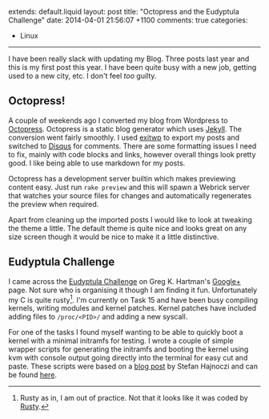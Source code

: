extends: default.liquid
layout: post
title: "Octopress and the Eudyptula Challenge"
date: 2014-04-01 21:56:07 +1100
comments: true
categories:
- Linux
---

I have been really slack with updating my Blog. Three posts last year and this
is my first post this year. I have been quite busy with a new job, getting used
to a new city, etc. I don't feel *too* guilty.

## Octopress!

A couple of weekends ago I converted my blog from Wordpress to [Octopress][1].
Octopress is a static blog generator which uses [Jekyll][4]. The conversion went
fairly smoothly. I used [exitwp][2] to export my posts and switched to
[Disqus][5] for comments. There are some formatting issues I need to fix, mainly
with code blocks and links, however overall things look pretty good. I like
being able to use markdown for my posts.

Octopress has a development server builtin which makes previewing content easy.
Just run `rake preview` and this will spawn a Webrick server that watches your
source files for changes and automatically regenerates the preview when
required.

Apart from cleaning up the imported posts I would like to look at tweaking the
theme a little. The default theme is quite nice and looks great on any size
screen though it would be nice to make it a little distinctive.

## Eudyptula Challenge

I came across the [Eudyptula Challenge][6]  on Greg K. Hartman's [Google+][3]
page. Not sure who is organising it though I am finding it fun. Unfortunately my
C is quite rusty[^1]. I'm currently on Task 15 and have been busy compiling
kernels, writing modules and kernel patches. Kernel patches have included adding
files to `/proc/<PID>/` and adding a new syscall.

For one of the tasks I found myself wanting to be able to quickly boot a kernel
with a minimal initramfs for testing. I wrote a couple of simple wrapper scripts
for generating the initramfs and booting the kernel using kvm with console
output going directly into the terminal for easy cut and paste. These scripts
were based on a [blog post][7] by Stefan Hajnoczi and can be found [here][8].

[1]: http://octopress.org
[2]: https://github.com/thomasf/exitwp
[3]: https://plus.google.com/111049168280159033135/posts/6FtxJoaexro
[4]: http://jekyllrb.com
[5]: http://disqus.com/
[6]: http://eudyptula-challenge.org/
[7]: http://blog.vmsplice.net/2011/02/near-instant-kernel-development-cycle.html
[8]: https://github.com/mfs/kernel-dev

[^1]: Rusty as in, I am out of practice. Not that it looks like it was coded by [Rusty](http://rusty.ozlabs.org/).
